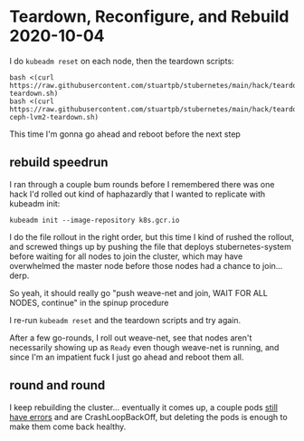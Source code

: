 # Teardown, Reconfigure, and Rebuild 2020-10-04

I do `kubeadm reset` on each node, then the teardown scripts:

```
bash <(curl https://raw.githubusercontent.com/stuartpb/stubernetes/main/hack/teardown/weave-teardown.sh)
bash <(curl https://raw.githubusercontent.com/stuartpb/stubernetes/main/hack/teardown/rook-ceph-lvm2-teardown.sh)
```

This time I'm gonna go ahead and reboot before the next step

## rebuild speedrun

I ran through a couple bum rounds before I remembered there was one hack I'd rolled out kind of haphazardly that I wanted to replicate with kubeadm init:

`kubeadm init --image-repository k8s.gcr.io`

I do the file rollout in the right order, but this time I kind of rushed the rollout, and screwed things up by pushing the file that deploys stubernetes-system before waiting for all nodes to join the cluster, which may have overwhelmed the master node before those nodes had a chance to join... derp.

So yeah, it should really go "push weave-net and join, WAIT FOR ALL NODES, continue" in the spinup procedure

I re-run `kubeadm reset` and the teardown scripts and try again.

After a few go-rounds, I roll out weave-net, see that nodes aren't necessarily showing up as `Ready` even though weave-net is running, and since I'm an impatient fuck I just go ahead and reboot them all.

## round and round

I keep rebuilding the cluster... eventually it comes up, a couple pods [still have errors](b238c652-71f6-4fe3-9973-ecae73979c53.md) and are CrashLoopBackOff, but deleting the pods is enough to make them come back healthy.
